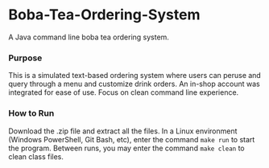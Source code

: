 # Boba-Tea-Ordering-System
A Java command line boba tea ordering system.

### Purpose
This is a simulated text-based ordering system where users can peruse and query through a menu and customize drink orders. An in-shop account was integrated for ease of use. Focus on clean command line experience.

### How to Run
Download the .zip file and extract all the files. In a Linux environment (Windows PowerShell, Git Bash, etc), enter the command `make run` to start the program. Between runs, you may enter the command `make clean` to clean class files. 
